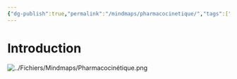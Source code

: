 ```yaml
---
{"dg-publish":true,"permalink":"/mindmaps/pharmacocinetique/","tags":["mindmaps"],"noteIcon":""}
---
```


# Introduction
![../Fichiers/Mindmaps/Pharmacocinétique.png](/img/user/Fichiers/Mindmaps/Pharmacocin%C3%A9tique.png)
